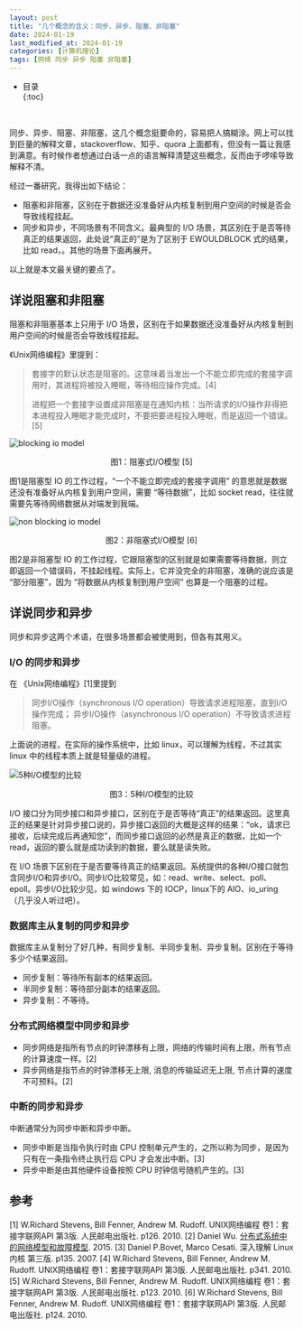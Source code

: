 ```yaml
---
layout: post
title: "几个概念的含义：同步、异步、阻塞、非阻塞"
date: 2024-01-19
last_modified_at: 2024-01-19
categories: [计算机理论]
tags: [网络 同步 异步 阻塞 非阻塞]
---
```


* 目录  
{:toc}
<br/>

同步、异步、阻塞、非阻塞，这几个概念挺要命的，容易把人搞糊涂。网上可以找到巨量的解释文章，stackoverflow、知乎、quora 上面都有，但没有一篇让我感到满意。有时候作者想通过白话一点的语言解释清楚这些概念，反而由于啰嗦导致解释不清。  

经过一番研究，我得出如下结论：  
* 阻塞和非阻塞，区别在于数据还没准备好从内核复制到用户空间的时候是否会导致线程挂起。  
* 同步和异步，不同场景有不同含义。最典型的 I/O 场景，其区别在于是否等待真正的结果返回，此处说“真正的”是为了区别于 EWOULDBLOCK 式的结果，比如 read，。其他的场景下面再展开。  

以上就是本文最关键的要点了。   


## 详说阻塞和非阻塞
阻塞和非阻塞基本上只用于 I/O 场景，区别在于如果数据还没准备好从内核复制到用户空间的时候是否会导致线程挂起。  

《Unix网络编程》里提到：
>套接字的默认状态是阻塞的。这意味着当发出一个不能立即完成的套接字调用时，其进程将被投入睡眠，等待相应操作完成。[4]
>
>进程把一个套接字设置成非阻塞是在通知内核：当所请求的I/O操作非得把本进程投入睡眠才能完成时，不要把要进程投入睡眠，而是返回一个错误。[5]  


![blocking io model](https://blog.antsmallant.top/media/blog/2024-01-19-synchronous-asynchronous-blocking-nonblocking/blocking-io-model.png)   
<center>图1：阻塞式I/O模型 [5]</center>

图1是阻塞型 IO 的工作过程，“一个不能立即完成的套接字调用” 的意思就是数据还没有准备好从内核复到用户空间，需要 “等待数据”，比如 socket read，往往就需要先等待网络数据从对端发到我端。

![non blocking io model](https://blog.antsmallant.top/media/blog/2024-01-19-synchronous-asynchronous-blocking-nonblocking/non-blocking-io-model.png)   
<center>图2：非阻塞式I/O模型 [6]</center>  

图2是非阻塞型 IO 的工作过程，它跟阻塞型的区别就是如果需要等待数据，则立即返回一个错误码，不挂起线程。实际上，它并没完全的非阻塞，准确的说应该是 “部分阻塞”，因为 “将数据从内核复制到用户空间” 也算是一个阻塞的过程。  


## 详说同步和异步
同步和异步这两个术语，在很多场景都会被使用到，但各有其用义。    


### I/O 的同步和异步
在 《Unix网络编程》[1]里提到
>同步I/O操作（synchronous I/O operation）导致请求进程阻塞，直到I/O操作完成；
>异步I/O操作（asynchronous I/O operation）不导致请求进程阻塞。

上面说的进程，在实际的操作系统中，比如 linux，可以理解为线程，不过其实 linux 中的线程本质上就是轻量级的进程。  


![5种I/O模型的比较](https://blog.antsmallant.top/media/blog/2024-01-19-synchronous-asynchronous-blocking-nonblocking/comparison-of-5-io-model.png)  
<center>图3：5种I/O模型的比较</center>




I/O 接口分为同步接口和异步接口，区别在于是否等待“真正”的结果返回。这里真正的结果是针对异步接口说的，异步接口返回的大概是这样的结果：“ok，请求已接收，后续完成后再通知您”，而同步接口返回的必然是真正的数据，比如一个 read，返回的要么就是成功读到的数据，要么就是读失败。

在 I/O 场景下区别在于是否要等待真正的结果返回。系统提供的各种I/O接口就包含同步I/O和异步I/O。同步I/O比较常见，如：read、write、select、poll、epoll。异步I/O比较少见，如 windows 下的 IOCP，linux下的 AIO、io_uring（几乎没人听过吧）。


### 数据库主从复制的同步和异步
数据库主从复制分了好几种，有同步复制、半同步复制、异步复制。区别在于等待多少个结果返回。   
* 同步复制：等待所有副本的结果返回。
* 半同步复制：等待部分副本的结果返回。
* 异步复制：不等待。


### 分布式网络模型中同步和异步
* 同步网络是指所有节点的时钟漂移有上限，网络的传输时间有上限，所有节点的计算速度一样。[2]
* 异步网络是指节点的时钟漂移无上限, 消息的传输延迟无上限, 节点计算的速度不可预料。[2]


### 中断的同步和异步
中断通常分为同步中断和异步中断。  
* 同步中断是当指令执行时由 CPU 控制单元产生的，之所以称为同步，是因为只有在一条指令终止执行后 CPU 才会发出中断。[3]  
* 异步中断是由其他硬件设备按照 CPU 时钟信号随机产生的。[3]


## 参考
[1] W.Richard Stevens, Bill Fenner, Andrew M. Rudoff. UNIX网络编程 卷1：套接字联网API 第3版. 人民邮电出版社. p126. 2010.
[2] Daniel Wu. [分布式系统中的网络模型和故障模型](https://danielw.cn/network-failure-models). 2015.
[3] Daniel P.Bovet, Marco Cesati. 深入理解 Linux 内核 第三版. p135. 2007.
[4] W.Richard Stevens, Bill Fenner, Andrew M. Rudoff. UNIX网络编程 卷1：套接字联网API 第3版. 人民邮电出版社. p341. 2010.
[5] W.Richard Stevens, Bill Fenner, Andrew M. Rudoff. UNIX网络编程 卷1：套接字联网API 第3版. 人民邮电出版社. p123. 2010.
[6] W.Richard Stevens, Bill Fenner, Andrew M. Rudoff. UNIX网络编程 卷1：套接字联网API 第3版. 人民邮电出版社. p124. 2010.